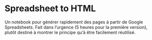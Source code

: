 # Spreadsheet to HTML

Un notebook pour générer rapidement des pages à partir de Google Spreadsheets. Fait dans l’urgence (5 heures pour la première version), plutôt destiné à montrer le principe qu’à être facilement réutilisé.
